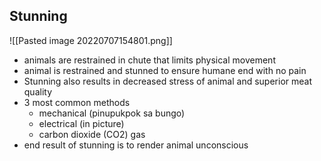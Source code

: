## Stunning
![[Pasted image 20220707154801.png]]
- animals are restrained in chute that limits physical movement
- animal is restrained and stunned to ensure humane end with no pain
- Stunning also results in decreased stress of animal and superior meat quality
- 3 most common methods
	- mechanical (pinupukpok sa bungo)
	- electrical (in picture)
	- carbon dioxide (CO2) gas
- end result of stunning is to render animal unconscious
